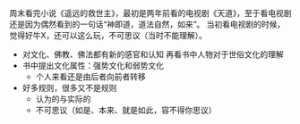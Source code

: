 周末看完小说《遥远的救世主》，最初是两年前看的电视剧《天道》，至于看电视剧还是因为偶然看到的一句话“神即道，道法自然，如来”。
当初看电视剧的时候，觉得好牛X，还可以这么玩，不可思议（当时不能理解）。
   * 对文化、佛教、佛法都有新的感官和认知
再看书中人物对于世俗文化的理解
   * 书中提出文化属性：强势文化和弱势文化
      * 个人来看还是由后者向前者转移
   * 好多规则，很多又不是规则
      * 认为的与实际的
      * 不可思议（如是、本来、就是如此，容不得你思议）
